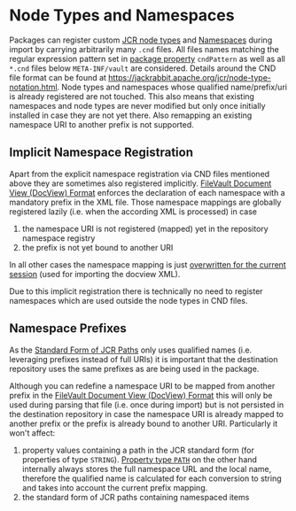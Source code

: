 <!--
   Licensed to the Apache Software Foundation (ASF) under one or more
   contributor license agreements.  See the NOTICE file distributed with
   this work for additional information regarding copyright ownership.
   The ASF licenses this file to You under the Apache License, Version 2.0
   (the "License"); you may not use this file except in compliance with
   the License.  You may obtain a copy of the License at

       http://www.apache.org/licenses/LICENSE-2.0

   Unless required by applicable law or agreed to in writing, software
   distributed under the License is distributed on an "AS IS" BASIS,
   WITHOUT WARRANTIES OR CONDITIONS OF ANY KIND, either express or implied.
   See the License for the specific language governing permissions and
   limitations under the License.
-->

Node Types and Namespaces
===========

Packages can register custom [JCR node types](https://s.apache.org/jcr-2.0-spec/8_Node_Type_Discovery.html) and [Namespaces](https://s.apache.org/jcr-2.0-spec/3_Repository_Model.html#3.2.1%20Namespaces) during import by carrying arbitrarily many `.cnd` files. All files names matching the regular expression pattern set in [package property](properties.html) `cndPattern` as well as all `*.cnd` files below `META-INF/vault` are considered. Details around the CND file format can be found at <https://jackrabbit.apache.org/jcr/node-type-notation.html>.
Node types and namespaces whose qualified name/prefix/uri is already registered are not touched. This also means that existing namespaces and node types are never modified but only once initially installed in case they are not yet there. Also remapping an existing namespace URI to another prefix is not supported.

Implicit Namespace Registration
-------

Apart from the explicit namespace registration via CND files mentioned above they are sometimes also registered implicitly.
[FileVault Document View (DocView) Format](./docview.html) enforces the declaration of each namespace with a mandatory prefix in the XML file. Those namespace mappings are globally registered lazily (i.e. when the according XML is processed) in case

1) the namespace URI is not registered (mapped) yet in the repository namespace registry
2) the prefix is not yet bound to another URI

In all other cases the namespace mapping is just [overwritten for the current session](https://s.apache.org/jcr-2.0-spec/3_Repository_Model.html#3.5.2%20Session-Local%20Mappings) (used for importing the docview XML).

Due to this implicit registration there is technically no need to register namespaces which are used outside the node types in CND files.

Namespace Prefixes
-------

As the [Standard Form of JCR Paths](https://s.apache.org/jcr-2.0-spec/3_Repository_Model.html#3.4.3.1%20Standard%20Form) only uses qualified names (i.e. leveraging prefixes instead of full URIs) it is important that the destination repository uses the same prefixes as are being used in the package.

Although you can redefine a namespace URI to be mapped from another prefix in the [FileVault Document View (DocView) Format](./docview.html) this will only be used during parsing that file (i.e. once during import) but is not persisted in the destination repository in case the namespace URI is already mapped to another prefix or the prefix is already bound to another URI. Particularly it won't affect:

1. property values containing a path in the JCR standard form (for properties of type `STRING`). [Property type `PATH`](https://s.apache.org/jcr-2.0-spec//3_Repository_Model.html#3.6.1.10%20PATH) on the other hand internally always stores the full namespace URL and the local name, therefore the qualified name is calculated for each conversion to string and takes into account the current prefix mapping.
2. the standard form of JCR paths containing namespaced items
